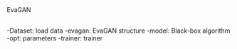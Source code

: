 ##
EvaGAN
##
-Dataset: load data
-evagan: EvaGAN structure
-model: Black-box algorithm
-opt: parameters
-trainer: trainer 
